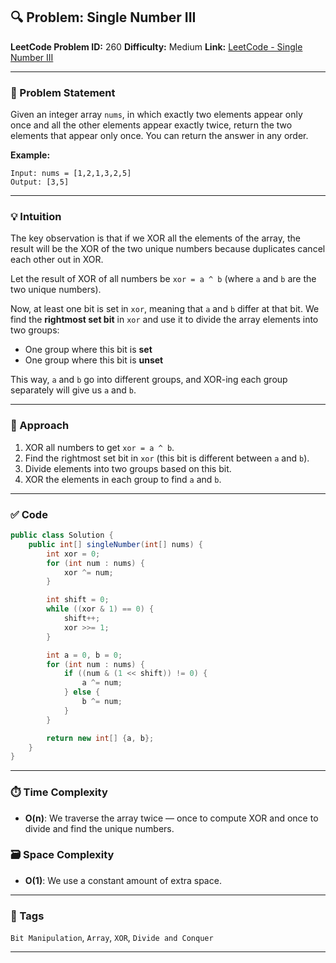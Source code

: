 ## 🔍 Problem: Single Number III

**LeetCode Problem ID:** 260
**Difficulty:** Medium
**Link:** [LeetCode - Single Number III](https://leetcode.com/problems/single-number-iii)

---

### 🧾 Problem Statement

Given an integer array `nums`, in which exactly two elements appear only once and all the other elements appear exactly twice, return the two elements that appear only once. You can return the answer in any order.

**Example:**

```text
Input: nums = [1,2,1,3,2,5]
Output: [3,5]
```

---

### 💡 Intuition

The key observation is that if we XOR all the elements of the array, the result will be the XOR of the two unique numbers because duplicates cancel each other out in XOR.

Let the result of XOR of all numbers be `xor = a ^ b` (where `a` and `b` are the two unique numbers).

Now, at least one bit is set in `xor`, meaning that `a` and `b` differ at that bit. We find the **rightmost set bit** in `xor` and use it to divide the array elements into two groups:

* One group where this bit is **set**
* One group where this bit is **unset**

This way, `a` and `b` go into different groups, and XOR-ing each group separately will give us `a` and `b`.

---

### 🔄 Approach

1. XOR all numbers to get `xor = a ^ b`.
2. Find the rightmost set bit in `xor` (this bit is different between `a` and `b`).
3. Divide elements into two groups based on this bit.
4. XOR the elements in each group to find `a` and `b`.

---

### ✅ Code

```java
public class Solution {
    public int[] singleNumber(int[] nums) {
        int xor = 0;
        for (int num : nums) {
            xor ^= num;
        }

        int shift = 0;
        while ((xor & 1) == 0) {
            shift++;
            xor >>= 1;
        }

        int a = 0, b = 0;
        for (int num : nums) {
            if ((num & (1 << shift)) != 0) {
                a ^= num;
            } else {
                b ^= num;
            }
        }

        return new int[] {a, b};
    }
}
```

---

### ⏱️ Time Complexity

* **O(n)**: We traverse the array twice — once to compute XOR and once to divide and find the unique numbers.

### 🗃️ Space Complexity

* **O(1)**: We use a constant amount of extra space.

---

### 📘 Tags

`Bit Manipulation`, `Array`, `XOR`, `Divide and Conquer`

---

